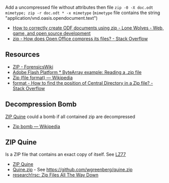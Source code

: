 Add a uncompressed file without attributes then file `zip -0 -X doc.odt mimetype; zip -r doc.odt * -x mimetype` (`mimetype` file contains the string "application/vnd.oasis.opendocument.text")

- [How to correctly create ODF documents using zip - Lone Wolves - Web, game, and open source development](http://wayback.archive.org/web/20150728195636/http://www.jejik.com/articles/2010/03/how_to_correctly_create_odf_documents_using_zip/)
- [zip - How does Open Office compress its files? - Stack Overflow](https://stackoverflow.com/questions/4957212/how-does-open-office-compress-its-files/4957554#4957554)

## Resources

- [ZIP - ForensicsWiki](http://www.forensicswiki.org/wiki/ZIP)
- [Adobe Flash Platform * ByteArray example: Reading a .zip file](http://help.adobe.com/en_US/as3/dev/WS5b3ccc516d4fbf351e63e3d118666ade46-7d53.html)
- [Zip (file format) — Wikipedia](https://en.wikipedia.org/wiki/Zip_%28file_format%29)
- [format - How to find the position of Central Directory in a Zip file? - Stack Overflow](https://stackoverflow.com/questions/8593904/how-to-find-the-position-of-central-directory-in-a-zip-file)

## Decompression Bomb

[ZIP Quine](#zip-quine) could a bomb if all contained zip are decompressed

- [Zip bomb — Wikipedia](https://en.wikipedia.org/wiki/Zip_bomb)

## ZIP Quine

Is a ZIP file that contains an exact copy of itself. See [LZ77](Algorithms#lz77)

- [ZIP Quine](https://alf.nu/ZipQuine)
- [Quine.zip](https://wgreenberg.github.io/quine.zip/) - See https://github.com/wgreenberg/quine.zip
- [research!rsc: Zip Files All The Way Down](https://research.swtch.com/zip)
